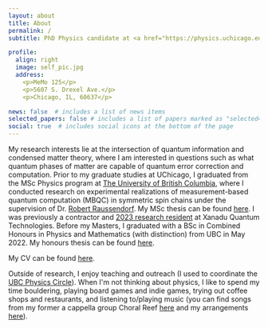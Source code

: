 ```yaml
---
layout: about
title: About
permalink: /
subtitle: PhD Physics candidate at <a href="https://physics.uchicago.edu">The University of Chicago</a>.

profile:
  align: right
  image: self_pic.jpg
  address:
    <p>MeMo 125</p>
    <p>5607 S. Drexel Ave.</p>
    <p>Chicago, IL, 60637</p>

news: false  # includes a list of news items
selected_papers: false # includes a list of papers marked as "selected={true}"
social: true  # includes social icons at the bottom of the page
---
```

My research interests lie at the intersection of quantum information and condensed matter theory, where I am interested in questions such as what quantum phases of matter are capable of quantum error correction and computation. Prior to my graduate studies at UChicago, I graduated from the MSc Physics program at [The University of British Columbia](https://phas.ubc.ca), where I conducted research on experimental realizations of measurement-based quantum computation (MBQC) in symmetric spin chains under the supervision of Dr. [Robert Raussendorf](https://www.itp.uni-hannover.de/en/groups/robert-raussendorf). My MSc thesis can be found [here](http://hdl.handle.net/2429/88841). I was previously a contractor and [2023 research resident](https://www.xanadu.ai/blog/Xanadu-2023-Residency-Program) at Xanadu Quantum Technologies. Before my Masters, I graduated with a BSc in Combined Honours in Physics and Mathematics (with distinction) from UBC in May 2022. My honours thesis can be found [here](http://hdl.handle.net/2429/82098).

My CV can be found [here](/assets/pdf/cv/cv.pdf).

Outside of research, I enjoy teaching and outreach (I used to coordinate the [UBC Physics Circle](https://outreach.phas.ubc.ca/events/metro-vancouver-physics-circle/)). When I'm not thinking about physics, I like to spend my time bouldering, playing board games and indie games, trying out coffee shops and restaurants, and listening to/playing music (you can find songs from my former a cappella group Choral Reef [here](https://www.youtube.com/user/UBCacappella/videos) and my arrangements [here](https://rioweil.github.io/music/)).